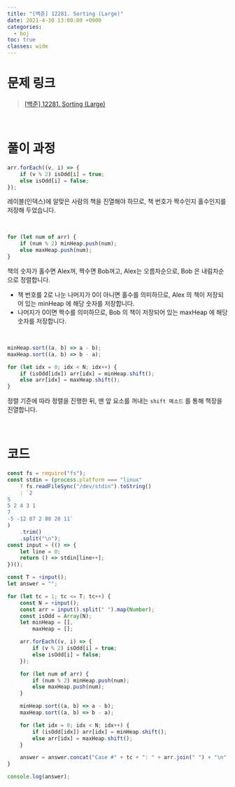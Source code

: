 ```yaml
---
title: "[백준] 12281. Sorting (Large)"
date: 2021-4-30 13:00:00 +0900
categories:
  - boj
toc: true
classes: wide
---
```


# 문제 링크

> [[백준] 12281. Sorting (Large)](https://www.acmicpc.net/problem/12281)

<br>

# 풀이 과정

```jsx
arr.forEach((v, i) => {
    if (v % 2) isOdd[i] = true;
    else isOdd[i] = false;
});
```

레이블(인덱스)에 알맞은 사람의 책을 진열해야 하므로, 책 번호가 짝수인지 홀수인지를 저장해 두었습니다.

<br>

```jsx
for (let num of arr) {
    if (num % 2) minHeap.push(num);
    else maxHeap.push(num);
}
```

책의 숫자가 홀수면 Alex꺼, 짝수면 Bob꺼고, Alex는 오름차순으로, Bob 은 내림차순으로 정렬합니다.

- 책 번호를 2로 나눈 나머지가 0이 아니면 홀수를 의미하므로, Alex 의 책이 저장되어 있는 minHeap 에 해당 숫자를 저장합니다.
- 나머지가 0이면 짝수를 의미하므로, Bob 의 책이 저장되어 있는 maxHeap 에 해당 숫자를 저장합니다.

<br>

```jsx
minHeap.sort((a, b) => a - b);
maxHeap.sort((a, b) => b - a);

for (let idx = 0; idx < N; idx++) {
    if (isOdd[idx]) arr[idx] = minHeap.shift();
    else arr[idx] = maxHeap.shift();
}
```

정렬 기준에 따라 정렬을 진행한 뒤, 맨 앞 요소를 꺼내는 `shift 메소드` 를 통해 책장을 진열합니다.

<br>

# 코드

```jsx
const fs = require("fs");
const stdin = (process.platform === "linux"
    ? fs.readFileSync("/dev/stdin").toString()
    : `2
5
5 2 4 3 1
7
-5 -12 87 2 88 20 11`
)
    .trim()
    .split("\n");
const input = (() => {
    let line = 0;
    return () => stdin[line++];
})();

const T = +input();
let answer = "";

for (let tc = 1; tc <= T; tc++) {
    const N = +input();
    const arr = input().split(" ").map(Number);
    const isOdd = Array(N);
    let minHeap = [],
        maxHeap = [];

    arr.forEach((v, i) => {
        if (v % 2) isOdd[i] = true;
        else isOdd[i] = false;
    });

    for (let num of arr) {
        if (num % 2) minHeap.push(num);
        else maxHeap.push(num);
    }

    minHeap.sort((a, b) => a - b);
    maxHeap.sort((a, b) => b - a);

    for (let idx = 0; idx < N; idx++) {
        if (isOdd[idx]) arr[idx] = minHeap.shift();
        else arr[idx] = maxHeap.shift();
    }

    answer = answer.concat("Case #" + tc + ": " + arr.join(" ") + "\n");
}

console.log(answer);
```